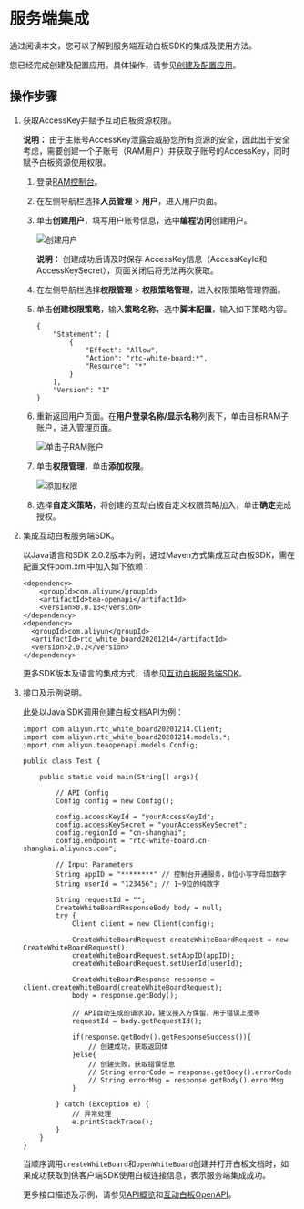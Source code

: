 # 服务端集成

通过阅读本文，您可以了解到服务端互动白板SDK的集成及使用方法。

您已经完成创建及配置应用。具体操作，请参见[创建及配置应用](/cn.zh-CN/互动白板解决方案（邀测中）/创建及配置应用.md)。

## 操作步骤

1.  获取AccessKey并赋予互动白板资源权限。

    **说明：** 由于主账号AccessKey泄露会威胁您所有资源的安全，因此出于安全考虑，需要创建一个子账号（RAM用户）并获取子账号的AccessKey，同时赋予白板资源使用权限。

    1.  登录[RAM控制台](https://ram.console.aliyun.com/?spm=a2c4g.11186623.2.12.3f164c07784ZtN)。

    2.  在左侧导航栏选择**人员管理** \> **用户**，进入用户页面。

    3.  单击**创建用户**，填写用户账号信息，选中**编程访问**创建用户。

        ![创建用户](https://static-aliyun-doc.oss-accelerate.aliyuncs.com/assets/img/zh-CN/2758773061/p176348.png)

        **说明：** 创建成功后请及时保存 AccessKey信息（AccessKeyId和AccessKeySecret），页面关闭后将无法再次获取。

    4.  在左侧导航栏选择**权限管理** \> **权限策略管理**，进入权限策略管理界面。

    5.  单击**创建权限策略**，输入**策略名称**，选中**脚本配置**，输入如下策略内容。

        ```
        {
            "Statement": [
                {
                    "Effect": "Allow",
                    "Action": "rtc-white-board:*",
                    "Resource": "*"
                }
            ],
            "Version": "1"
        }
        ```

    6.  重新返回用户页面。在**用户登录名称/显示名称**列表下，单击目标RAM子账户，进入管理页面。

        ![单击子RAM账户](https://static-aliyun-doc.oss-accelerate.aliyuncs.com/assets/img/zh-CN/2758773061/p176350.png)

    7.  单击**权限管理**，单击**添加权限**。

        ![添加权限](https://static-aliyun-doc.oss-accelerate.aliyuncs.com/assets/img/zh-CN/2758773061/p176351.png)

    8.  选择**自定义策略**，将创建的互动白板自定义权限策略加入，单击**确定**完成授权。

2.  集成互动白板服务端SDK。

    以Java语言和SDK 2.0.2版本为例，通过Maven方式集成互动白板SDK，需在配置文件pom.xml中加入如下依赖：

    ```
    <dependency>
        <groupId>com.aliyun</groupId>
        <artifactId>tea-openapi</artifactId>
        <version>0.0.13</version>
    </dependency>
    <dependency>
      <groupId>com.aliyun</groupId>
      <artifactId>rtc_white_board20201214</artifactId>
      <version>2.0.2</version>
    </dependency>
    ```

    更多SDK版本及语言的集成方式，请参见[互动白板服务端SDK](https://next.api.aliyun.com/api-tools/sdk/rtc-white-board?version=2020-12-14&language=java-tea)。

3.  接口及示例说明。

    此处以Java SDK调用创建白板文档API为例：

    ```
    import com.aliyun.rtc_white_board20201214.Client;
    import com.aliyun.rtc_white_board20201214.models.*;
    import com.aliyun.teaopenapi.models.Config;
    
    public class Test {
    
        public static void main(String[] args){
    
            // API Config
            Config config = new Config();
    
            config.accessKeyId = "yourAccessKeyId";
            config.accessKeySecret = "yourAccessKeySecret";
            config.regionId = "cn-shanghai";
            config.endpoint = "rtc-white-board.cn-shanghai.aliyuncs.com";
    
            // Input Parameters
            String appID = "********" // 控制台开通服务，8位小写字母加数字
            String userId = "123456"; // 1~9位的纯数字
    
            String requestId = "";
            CreateWhiteBoardResponseBody body = null;
            try {
                Client client = new Client(config);
    
                CreateWhiteBoardRequest createWhiteBoardRequest = new CreateWhiteBoardRequest();
                createWhiteBoardRequest.setAppID(appID);
                createWhiteBoardRequest.setUserId(userId);
    
                CreateWhiteBoardResponse response = client.createWhiteBoard(createWhiteBoardRequest);
                body = response.getBody();
    
                // API自动生成的请求ID，建议接入方保留，用于错误上报等
                requestId = body.getRequestId();
    
                if(response.getBody().getResponseSuccess()){
                    // 创建成功，获取返回体
                }else{
                    // 创建失败，获取错误信息
                    // String errorCode = response.getBody().errorCode
                    // String errorMsg = response.getBody().errorMsg
                }
    
            } catch (Exception e) {
                // 异常处理
                e.printStackTrace();
            }
        }
    }
    ```

    当顺序调用`createWhiteBoard`和`openWhiteBoard`创建并打开白板文档时，如果成功获取到供客户端SDK使用白板连接信息，表示服务端集成成功。

    更多接口描述及示例，请参见[API概览](/cn.zh-CN/互动白板解决方案（邀测中）/服务端API/API概览.md)和[互动白板OpenAPI](https://next.api.aliyun.com/product/rtc-white-board)。


